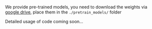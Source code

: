 
We provide pre-trained models, you need to download the weights via [google drive](https://drive.google.com/drive/folders/1QTTWpxRFGzkinghoBXH4nuIm6sENgj1P?usp=drive_link),
place them in the `./pretrain_models/` folder

Detailed usage of code coming soon...
